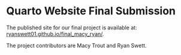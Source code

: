 # Quarto Website Final Submission

The published site for our final project is available at: [ryanswett01.github.io/final_macy_ryan/](https://ryanswett01.github.io/final_macy_ryan/). 

The project contributors are Macy Trout and Ryan Swett.
